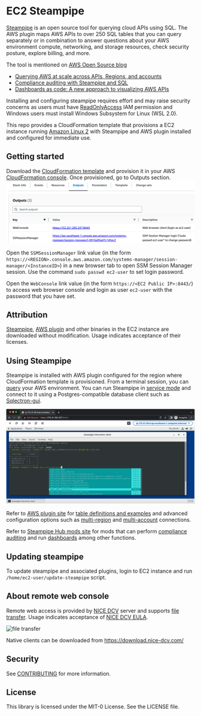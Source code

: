 # EC2 Steampipe
[Steampipe](https://steampipe.io/) is an open source tool for querying cloud APIs using SQL. The AWS plugin maps AWS APIs to over 250 SQL tables that you can query separately or in combination to answer questions about your AWS environment compute, networking, and storage resources, check security posture, explore billing, and more.

The tool is mentioned on [AWS Open Source blog](https://aws.amazon.com/blogs/opensource/)
- [Querying AWS at scale across APIs, Regions, and accounts](https://aws.amazon.com/blogs/opensource/querying-aws-at-scale-across-apis-regions-and-accounts/)
- [Compliance auditing with Steampipe and SQL](https://aws.amazon.com/blogs/opensource/compliance-auditing-with-steampipe-and-sql/)
- [Dashboards as code: A new approach to visualizing AWS APIs](https://aws.amazon.com/blogs/opensource/dashboards-as-code-a-new-approach-to-visualizing-aws-apis/)

Installing and configuring steampipe requires effort and may raise security concerns as users must have [ReadOnlyAccess](https://docs.aws.amazon.com/aws-managed-policy/latest/reference/ReadOnlyAccess.html) IAM permission and Windows users must install Windows Subsystem for Linux (WSL 2.0).

This repo provides a CloudFormation template that provisions a EC2 instance running [Amazon Linux 2](https://aws.amazon.com/amazon-linux-2/) with Steampipe and AWS plugin installed and configured for immediate use. 


## Getting started
Download the [CloudFormation template](ec2-steampipe.yaml) and provision it in your AWS [CloudFormation console](https://console.aws.amazon.com/cloudformation). 
Once provisioned, go to Outputs section.
![CloudFormation Outputs section](images/outputs.png)

Open the `SSMSessionManager` link value (in the form `https://<REGION>.console.aws.amazon.com/systems-manager/session-manager/<InstanceID>`) in a new browser tab to open SSM Session Manager session. Use the command `sudo passwd ec2-user` to set login password. 

Open the `WebConsole` link value (in the form `https://<EC2 Public IP>:8443/`) to access web browser console and login as user `ec2-user` with the password that you have set. 
 

## Attribution
[Steampipe](https://steampipe.io/downloads), [AWS plugin](https://hub.steampipe.io/plugins/turbot/aws) and other binaries in the EC2 instance are downloaded without modification. Usage indicates acceptance of their licenses.


## Using Steampipe
Steampipe is installed with AWS plugin configured for the region where CloudFormation template is provisioned. From a terminal session, you can [query](https://steampipe.io/docs/query/overview) your AWS environment. You can run Steampipe in [service mode](https://steampipe.io/docs/managing/service) and connect to it using a Postgres-compatible database client such as [Sqlectron-gui](https://github.com/sqlectron/sqlectron-gui).

![using steampipe](images/ec2-steampipe.png)

Refer to [AWS plugin site](https://hub.steampipe.io/plugins/turbot/aws) for [table definitions and examples](https://hub.steampipe.io/plugins/turbot/aws/tables) and advanced configuration options such as [multi-region](https://hub.steampipe.io/plugins/turbot/aws#multi-region-connections) and [multi-account](https://hub.steampipe.io/plugins/turbot/aws#multi-account-connections) connections.

Refer to [Steampipe Hub mods site](https://hub.steampipe.io/mods?q=AWS) for mods that can perform [compliance auditing](https://aws.amazon.com/blogs/opensource/compliance-auditing-with-steampipe-and-sql/) and run [dashboards](https://aws.amazon.com/blogs/opensource/dashboards-as-code-a-new-approach-to-visualizing-aws-apis/) among other functions. 


## Updating steampipe
To update steampipe and associated plugins, login to EC2 instance and run `/home/ec2-user/update-steampipe` script. 


## About remote web console
Remote web access is provided by [NICE DCV](https://aws.amazon.com/hpc/dcv/) server and supports [file transfer](https://docs.aws.amazon.com/dcv/latest/userguide/using-transfer-web.html). Usage indicates acceptance of [NICE DCV EULA](https://www.nice-dcv.com/eula.html).

![file transfer](https://docs.aws.amazon.com/images/dcv/latest/userguide/images/web-storage.png)

Native clients can be downloaded from https://download.nice-dcv.com/


## Security

See [CONTRIBUTING](CONTRIBUTING.md#security-issue-notifications) for more information.

## License

This library is licensed under the MIT-0 License. See the LICENSE file.
